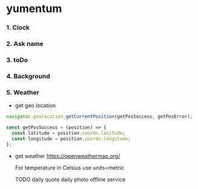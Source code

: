# yumentum

### 1. Clock

### 2. Ask name

### 3. toDo

### 4. Background

### 5. Weather

- get geo location

```javascript
navigator.geolocation.getCurrentPosition(getPosSuccess, getPosError);

const getPosSuccess = (position) => {
  const latitude = position.coords.latitude;
  const longitude = position.coords.longitude;
};
```

- get weather
  https://openweathermap.org/

  For temperature in Celsius use units=metric

  TODO
  daily quote
  daily photo
  offline service

